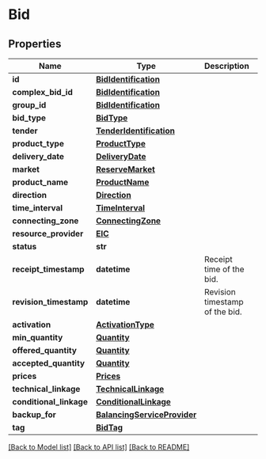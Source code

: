 # Bid

## Properties
Name | Type | Description | Notes
------------ | ------------- | ------------- | -------------
**id** | [**BidIdentification**](BidIdentification.md) |  | 
**complex_bid_id** | [**BidIdentification**](BidIdentification.md) |  | [optional] 
**group_id** | [**BidIdentification**](BidIdentification.md) |  | [optional] 
**bid_type** | [**BidType**](BidType.md) |  | 
**tender** | [**TenderIdentification**](TenderIdentification.md) |  | 
**product_type** | [**ProductType**](ProductType.md) |  | 
**delivery_date** | [**DeliveryDate**](DeliveryDate.md) |  | 
**market** | [**ReserveMarket**](ReserveMarket.md) |  | 
**product_name** | [**ProductName**](ProductName.md) |  | 
**direction** | [**Direction**](Direction.md) |  | 
**time_interval** | [**TimeInterval**](TimeInterval.md) |  | 
**connecting_zone** | [**ConnectingZone**](ConnectingZone.md) |  | 
**resource_provider** | [**EIC**](EIC.md) |  | 
**status** | **str** |  | 
**receipt_timestamp** | **datetime** | Receipt time of the bid. | 
**revision_timestamp** | **datetime** | Revision timestamp of the bid. | 
**activation** | [**ActivationType**](ActivationType.md) |  | [optional] 
**min_quantity** | [**Quantity**](Quantity.md) |  | [optional] 
**offered_quantity** | [**Quantity**](Quantity.md) |  | 
**accepted_quantity** | [**Quantity**](Quantity.md) |  | [optional] 
**prices** | [**Prices**](Prices.md) |  | 
**technical_linkage** | [**TechnicalLinkage**](TechnicalLinkage.md) |  | [optional] 
**conditional_linkage** | [**ConditionalLinkage**](ConditionalLinkage.md) |  | [optional] 
**backup_for** | [**BalancingServiceProvider**](BalancingServiceProvider.md) |  | [optional] 
**tag** | [**BidTag**](BidTag.md) |  | [optional] 

[[Back to Model list]](../README.md#documentation-for-models) [[Back to API list]](../README.md#documentation-for-api-endpoints) [[Back to README]](../README.md)


